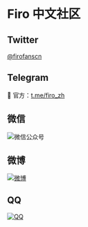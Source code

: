 <style>
  article * {
    text-align: center;
  }
  article img {
    width: 21.63em;
    max-width: 100%;
    margin: 0 auto;
  }
</style>

# Firo 中文社区

## Twitter

[@firofanscn](https://twitter.com/firofanscn)

## Telegram

👑 官方：[t.me/firo_zh](https://t.me/firo_zh)

<!-- ~~🏴‍☠️ 爱好者：[t.me/firofanscn](https://t.me/firofanscn)~~ -->

## 微信

![微信公众号](wechat.webp)

## 微博

[![微博](weibo.webp)](https://weibo.com/u/6140252510)

## QQ

[![QQ](qq.webp)](https://jq.qq.com/?_wv=1027&k=JzGzHApT)
